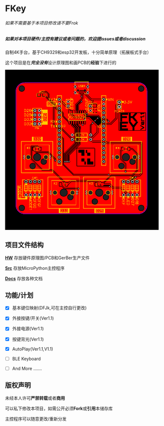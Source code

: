 # FKey

###### 如果不需要基于本项目修改请不要Frok

##### 如果对本项目硬件/主控有建议或者问题的，欢迎提issues或者discussion

自制4K手台，基于CH9329和esp32开发板，十分简单原理（拓展板式手台）

这个项目是在***完全没有***设计原理图和画PCB的**经验**下进行的

![PRE](/HW/Ver1.1/PCB_PCB_Fkey_2022-06-02.svg)


## 项目文件结构

**[HW](/HW)** 存放硬件原理图/PCB和GerBer生产文件

**[Src](/Src)** 存放MicroPython主控程序

**[Docs](/Docs)** 存放各种文档

## 功能/计划
 - [x] 基本键位映射(DFJk,可在主控自行更改)
 - [x] 外接按键/开关(Ver1.1)
 - [x] 外接电源(Ver1.1)
 - [x] 按键背光(Ver1.1)
 - [x] AutoPlay(Ver1.1,V1.1)

 - [ ] BLE Keyboard
 - [ ] And More .......

## 版权声明

未经本人许可**严禁转载**或者**商用**

可以私下修改本项目，如需公开必须**Fork**或**引用**本储存库

主控程序可以随意更改/重新分发
